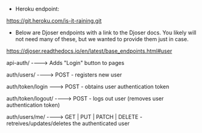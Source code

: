 - Heroku endpoint:

https://git.heroku.com/is-it-raining.git

- Below are Djoser endpoints with a link to the Djoser docs. You likely will not need many of these, but we wanted to provide them just in case.
  
https://djoser.readthedocs.io/en/latest/base_endpoints.html#user

api-auth/ ----> Adds "Login" button to pages

auth/users/ ----> POST - registers new user

auth/token/login ---> POST - obtains user authentication token

auth/token/logout/ ----> POST - logs out user (removes user authentication token)

auth/users/me/ ----> GET | PUT | PATCH | DELETE - retreives/updates/deletes the authenticated user



